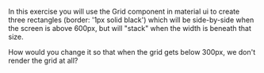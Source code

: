 In this exercise you will use the Grid component in material ui to
create three rectangles (border: '1px solid black') which will be side-by-side
when the screen is above 600px, but will "stack" when the width is beneath that size.

How would you change it so that when the grid gets below 300px, we don't render
the grid at all?
